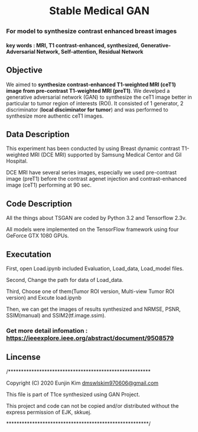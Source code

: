 

<h1 align="center">
    <p> Stable Medical GAN </p>
    
### For model to synthesize contrast enhanced breast images
#### key words : MRI, T1 contrast-enhanced, synthesized, Generative-Adversarial Network, Self-attention, Residual Network
</h1>


## Objective
We aimed to **synthesize contrast-enhanced T1-weighted MRI (ceT1) image from pre-contrast T1-weighted MRI (preT1)**. We develped a generative adversarial network (GAN) to synthesize the ceT1 image better in particular to tumor region of interests (ROI). It consisted of 1 generator, 2 discriminator (**local disciminator for tumor**) and was performed to synthesize more authentic ceT1 images.


## Data Description
This experiment has been conducted by using Breast dynamic contrast T1-weighted MRI (DCE MRI) supported by Samsung Medical Centor and Gil Hospital.

DCE MRI have several series images, especially we used pre-contrast image (preT1) before the contrast agenet injection and contrast-enhanced image (ceT1) performing at 90 sec.

## 


## Code Description
All the things about TSGAN are coded by Python 3.2 and Tensorflow 2.3v. 

All models were implemented on the TensorFlow framework using four GeForce GTX 1080 GPUs.


## Executation

First, open Load.ipynb included Evaluation, Load_data, Load_model files.

Second, Change the path for data of Load_data.

Third, Choose one of them(Tumor ROI version, Multi-view Tumor ROI version) and Excute load.ipynb


Then, we can get the images of results synthesized and NRMSE, PSNR, SSIM(manual) and SSIM2(tf.image.ssim).



### Get more detail infomation : https://ieeexplore.ieee.org/abstract/document/9508579

## Lincense

/*******************************************************

 Copyright (C) 2020 Eunjin Kim <dmswlskim970606@gmail.com>
 
 This file is part of T1ce synthesized using GAN Project.
 
 This project and code can not be copied and/or distributed without the express permission of EJK, skkuej.

 *******************************************************/
 
